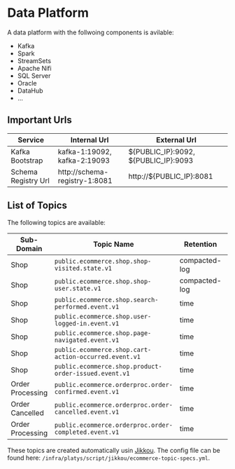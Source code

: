 # Data Platform

A data platform with the follwoing components is avilable:

  * Kafka
  * Spark
  * StreamSets
  * Apache Nifi
  * SQL Server
  * Oracle
  * DataHub
  * ...



## Important Urls

Service | Internal Url | External Url
------------- | -------------| -------------
Kafka Bootstrap | kafka-1:19092, kafka-2:19093 | ${PUBLIC_IP}:9092, ${PUBLIC_IP}:9093 
Schema Registry Url | http://schema-registry-1:8081 | http://${PUBLIC_IP}:8081

## List of Topics

The following topics are available:

Sub-Domain  | Topic Name | Retention | Avro Schema |
------------- | -------------| -------------| -------------
Shop  | `public.ecommerce.shop.shop-visited.state.v1` |  compacted-log | `ShopVisitedState.avsc`
Shop  | `public.ecommerce.shop.shop-user.state.v1` |  compacted-log | `ShopUserState.avsc`
Shop  | `public.ecommerce.shop.search-performed.event.v1` |  time | `ShopSearchPerformedEvent.avsc`
Shop  | `public.ecommerce.shop.user-logged-in.event.v1` |  time | `ShopUserLoggedInEvent.avsc`
Shop  | `public.ecommerce.shop.page-navigated.event.v1` |  time | `ShopPageNavigatedEvent.avsc`
Shop  | `public.ecommerce.shop.cart-action-occurred.event.v1` |  time | `ShopCartActionOccurredEvent.avsc`
Shop  | `public.ecommerce.shop.product-order-issued.event.v1` |  time | `ShopProductOrderIssuedEvent.avsc`
Order Processing  | `public.ecommerce.orderproc.order-confirmed.event.v1` |  time | `OrderConfirmedEvent.avsc`
Order Cancelled  | `public.ecommerce.orderproc.order-cancelled.event.v1` |  time | `OrderCancelledEvent.avsc`
Order Processing  | `public.ecommerce.orderproc.order-completed.event.v1` |  time | `OrderCompletedEvent.avsc`


These topics are created automatically usin [Jikkou](https://github.com/streamthoughts/jikkou). The config file can be found here: `/infra/platys/script/jikkou/ecommerce-topic-specs.yml`.